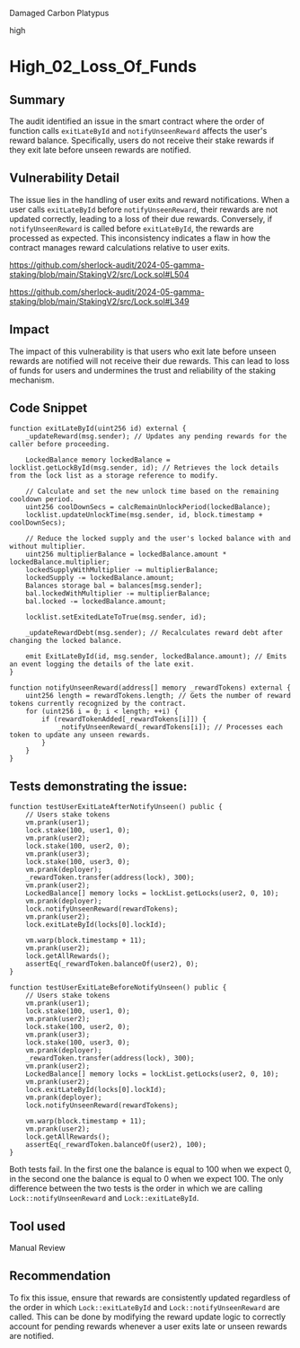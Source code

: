 Damaged Carbon Platypus

high

# High_02_Loss_Of_Funds

## Summary
The audit identified an issue in the smart contract where the order of function calls `exitLateById` and `notifyUnseenReward` affects the user's reward balance. Specifically, users do not receive their stake rewards if they exit late before unseen rewards are notified.

## Vulnerability Detail
The issue lies in the handling of user exits and reward notifications. When a user calls `exitLateById` before `notifyUnseenReward`, their rewards are not updated correctly, leading to a loss of their due rewards. Conversely, if `notifyUnseenReward` is called before `exitLateById`, the rewards are processed as expected. This inconsistency indicates a flaw in how the contract manages reward calculations relative to user exits.

https://github.com/sherlock-audit/2024-05-gamma-staking/blob/main/StakingV2/src/Lock.sol#L504

https://github.com/sherlock-audit/2024-05-gamma-staking/blob/main/StakingV2/src/Lock.sol#L349

## Impact
The impact of this vulnerability is that users who exit late before unseen rewards are notified will not receive their due rewards. This can lead to loss of funds for users and undermines the trust and reliability of the staking mechanism.

## Code Snippet
```solidity
function exitLateById(uint256 id) external {
    _updateReward(msg.sender); // Updates any pending rewards for the caller before proceeding.

    LockedBalance memory lockedBalance = locklist.getLockById(msg.sender, id); // Retrieves the lock details from the lock list as a storage reference to modify.

    // Calculate and set the new unlock time based on the remaining cooldown period.
    uint256 coolDownSecs = calcRemainUnlockPeriod(lockedBalance);
    locklist.updateUnlockTime(msg.sender, id, block.timestamp + coolDownSecs);

    // Reduce the locked supply and the user's locked balance with and without multiplier.
    uint256 multiplierBalance = lockedBalance.amount * lockedBalance.multiplier;
    lockedSupplyWithMultiplier -= multiplierBalance;
    lockedSupply -= lockedBalance.amount;
    Balances storage bal = balances[msg.sender];
    bal.lockedWithMultiplier -= multiplierBalance;
    bal.locked -= lockedBalance.amount;

    locklist.setExitedLateToTrue(msg.sender, id);

    _updateRewardDebt(msg.sender); // Recalculates reward debt after changing the locked balance.

    emit ExitLateById(id, msg.sender, lockedBalance.amount); // Emits an event logging the details of the late exit.
}

function notifyUnseenReward(address[] memory _rewardTokens) external {
    uint256 length = rewardTokens.length; // Gets the number of reward tokens currently recognized by the contract.
    for (uint256 i = 0; i < length; ++i) {
        if (rewardTokenAdded[_rewardTokens[i]]) {
            _notifyUnseenReward(_rewardTokens[i]); // Processes each token to update any unseen rewards.
        }
    }
}
```
## Tests demonstrating the issue:
```solidity
function testUserExitLateAfterNotifyUnseen() public {
    // Users stake tokens
    vm.prank(user1);
    lock.stake(100, user1, 0);
    vm.prank(user2);
    lock.stake(100, user2, 0);
    vm.prank(user3);
    lock.stake(100, user3, 0);
    vm.prank(deployer);
    _rewardToken.transfer(address(lock), 300);
    vm.prank(user2);
    LockedBalance[] memory locks = lockList.getLocks(user2, 0, 10);
    vm.prank(deployer);
    lock.notifyUnseenReward(rewardTokens);
    vm.prank(user2);
    lock.exitLateById(locks[0].lockId);

    vm.warp(block.timestamp + 11);
    vm.prank(user2);
    lock.getAllRewards();
    assertEq(_rewardToken.balanceOf(user2), 0);
}

function testUserExitLateBeforeNotifyUnseen() public {
    // Users stake tokens
    vm.prank(user1);
    lock.stake(100, user1, 0);
    vm.prank(user2);
    lock.stake(100, user2, 0);
    vm.prank(user3);
    lock.stake(100, user3, 0);
    vm.prank(deployer);
    _rewardToken.transfer(address(lock), 300);
    vm.prank(user2);
    LockedBalance[] memory locks = lockList.getLocks(user2, 0, 10);
    vm.prank(user2);
    lock.exitLateById(locks[0].lockId);
    vm.prank(deployer);
    lock.notifyUnseenReward(rewardTokens);

    vm.warp(block.timestamp + 11);
    vm.prank(user2);
    lock.getAllRewards();
    assertEq(_rewardToken.balanceOf(user2), 100);
}
```

Both tests fail. In the first one the balance is equal to 100 when we expect 0, in the second one the balance is equal to 0 when we expect 100. The only difference between the two tests is the order in which we are calling `Lock::notifyUnseenReward` and `Lock::exitLateById`. 

## Tool used
Manual Review

## Recommendation
To fix this issue, ensure that rewards are consistently updated regardless of the order in which `Lock::exitLateById` and `Lock::notifyUnseenReward` are called. This can be done by modifying the reward update logic to correctly account for pending rewards whenever a user exits late or unseen rewards are notified.